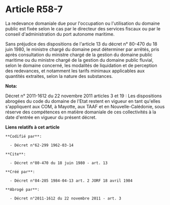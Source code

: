 # Article R58-7

La redevance domaniale due pour l'occupation ou l'utilisation du domaine public est fixée selon le cas par le directeur des
services fiscaux ou par le conseil d'administration du port autonome maritime.

Sans préjudice des dispositions de l'article 13 du décret n° 80-470 du 18 juin 1980, le ministre chargé du domaine peut
déterminer par arrêtés, pris après consultation du ministre chargé de la gestion du domaine public maritime ou du ministre
chargé de la gestion du domaine public fluvial, selon le domaine concerné, les modalités de liquidation et de perception des
redevances, et notamment les tarifs minimaux applicables aux quantités extraites, selon la nature des substances.

**Nota:**

Décret n° 2011-1612 du 22 novembre 2011 articles 3 et 19 : Les dispositions abrogées du code du domaine de l'Etat restent en
vigueur en tant qu'elles s'appliquent aux COM, à Mayotte, aux TAAF et en Nouvelle-Calédonie, sous réserve des compétences en
matière domaniale de ces collectivités à la date d'entrée en vigueur du présent décret.

**Liens relatifs à cet article**

	**Codifié par**:

	  - Décret n°62-299 1962-03-14

	**Cite**:

	  - Décret n°80-470 du 18 juin 1980 - art. 13

	**Créé par**:

	  - Décret n°84-285 1984-04-13 art. 2 JORF 18 avril 1984

	**Abrogé par**:

	  - Décret n°2011-1612 du 22 novembre 2011 - art. 3
